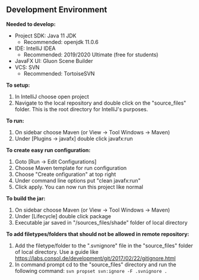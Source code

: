 ## Development Environment

**Needed to develop:**
- Project SDK: Java 11 JDK
	- Recommended: openjdk 11.0.6
- IDE: IntelliJ IDEA
	- Recommended: 2019/2020 Ultimate (free for students)
- JavaFX UI: Gluon Scene Builder
- VCS: SVN
	- Recommended: TortoiseSVN
	
**To setup:**
1. In IntelliJ choose open project
2. Navigate to the local repository and double click on the "source_files" folder. This is the root directory for IntelliJ's purposes.

**To run:**
1. On sidebar choose Maven (or View -> Tool Windows -> Maven) 
2. Under [Plugins -> javafx] double click javafx:run

**To create easy run configuration:**
1. Goto [Run -> Edit Configurations]
2. Choose Maven template for run configuration
3. Choose "Create onfiguration" at top right
4. Under command line options put "clean javafx:run"
5. Click apply. You can now run this project like normal
	
**To build the jar:**
1. On sidebar choose Maven (or View -> Tool Windows -> Maven)
2. Under [Lifecycle] double click package
3. Executable jar saved in "/sources_files/shade" folder of local directory

**To add filetypes/folders that should not be allowed in remote repository:**
1. Add the filetype/folder to the ".svnignore" file in the "source_files" folder of local directory. Use a guide like https://labs.consol.de/development/git/2017/02/22/gitignore.html
2. In command prompt cd to the "source_files" directory and run the following command: `svn propset svn:ignore -F .svnignore .`
